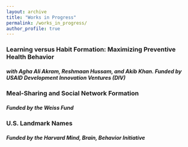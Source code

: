 ```yaml
---
layout: archive
title: "Works in Progress"
permalink: /works_in_progress/
author_profile: true
---
```


### Learning versus Habit Formation: Maximizing Preventive Health Behavior  
##### with Agha Ali Akram, Reshmaan Hussam, and Akib Khan. Funded by USAID Development Innovation Ventures (DIV)


### Meal-Sharing and Social Network Formation  
##### Funded by the Weiss Fund


### U.S. Landmark Names  
##### Funded by the Harvard Mind, Brain, Behavior Initiative


